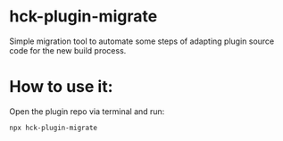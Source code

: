 # hck-plugin-migrate

Simple migration tool to automate some steps of adapting plugin source code for the new build process.

# How to use it:

Open the plugin repo via terminal and run:

```shell
npx hck-plugin-migrate
```
